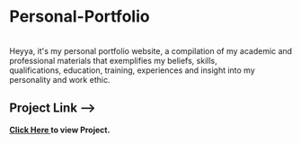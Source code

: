 # Personal-Portfolio

<br>
Heyya, it's my personal portfolio website, a compilation of my academic and professional materials that exemplifies my beliefs, skills, qualifications, education, training, experiences and insight into my personality and work ethic.
<br>
<h2>Project Link --></h2><span><a href="https://aniketkumar7.github.io/Personal-Portfolio/"  target="_blank"><b>Click Here<b> </a> to view Project.</span>
